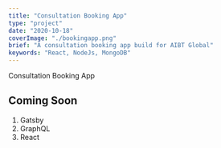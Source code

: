 ```yaml
---
title: "Consultation Booking App"
type: "project"
date: "2020-10-18"
coverImage: "./bookingapp.png"
brief: "A consultation booking app build for AIBT Global"
keywords: "React, NodeJs, MongoDB"
---
```


Consultation Booking App

## Coming Soon

1. Gatsby
2. GraphQL
3. React